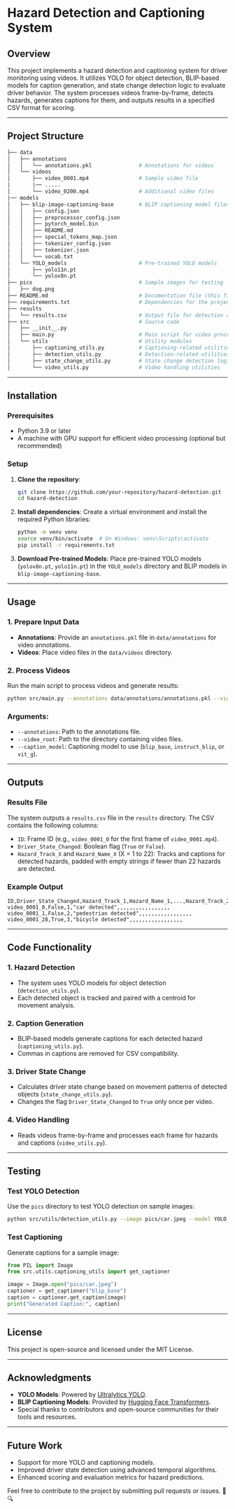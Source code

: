 # **Hazard Detection and Captioning System**

## **Overview**

This project implements a hazard detection and captioning system for driver monitoring using videos. It utilizes YOLO for object detection, BLIP-based models for caption generation, and state change detection logic to evaluate driver behavior. The system processes videos frame-by-frame, detects hazards, generates captions for them, and outputs results in a specified CSV format for scoring.

---

## **Project Structure**

```graphql
├── data
│   ├── annotations
│   │   └── annotations.pkl               # Annotations for videos
│   └── videos
│       ├── video_0001.mp4                # Sample video file
|       |── .....
│       └── video_0200.mp4                # Additional video files
|── models
│   ├── blip-image-captioning-base        # BLIP captioning model files
│   │   ├── config.json
│   │   ├── preprocessor_config.json
│   │   ├── pytorch_model.bin
│   │   ├── README.md
│   │   ├── special_tokens_map.json
│   │   ├── tokenizer_config.json
│   │   ├── tokenizer.json
│   │   └── vocab.txt
│   └── YOLO_models                       # Pre-trained YOLO models
│       ├── yolo11n.pt
│       └── yolov8n.pt
├── pics                                  # Sample images for testing
│   ├── dog.png
├── README.md                             # Documentation file (this file)
├── requirements.txt                      # Dependencies for the project
├── results
│   └── results.csv                       # Output file for detection results
├── src                                   # Source code
│   ├── __init__.py
│   ├── main.py                           # Main script for video processing
│   └── utils                             # Utility modules
│       ├── captioning_utils.py           # Captioning-related utilities
│       ├── detection_utils.py            # Detection-related utilities
│       ├── state_change_utils.py         # State change detection logic
│       └── video_utils.py                # Video handling utilities
```

---

## **Installation**

### **Prerequisites**

- Python 3.9 or later
- A machine with GPU support for efficient video processing (optional but recommended)

### **Setup**

1. **Clone the repository**:

   ```bash
   git clone https://github.com/your-repository/hazard-detection.git
   cd hazard-detection
   ```

2. **Install dependencies**:
   Create a virtual environment and install the required Python libraries:

   ```bash
   python -m venv venv
   source venv/bin/activate  # On Windows: venv\Scripts\activate
   pip install -r requirements.txt
   ```

3. **Download Pre-trained Models**:
   Place pre-trained YOLO models (`yolov8n.pt`, `yolo11n.pt`) in the `YOLO_models` directory and BLIP models in `blip-image-captioning-base`.

---

## **Usage**

### **1. Prepare Input Data**

- **Annotations**: Provide an `annotations.pkl` file in `data/annotations` for video annotations.
- **Videos**: Place video files in the `data/videos` directory.

### **2. Process Videos**

Run the main script to process videos and generate results:

```bash
python src/main.py --annotations data/annotations/annotations.pkl --video_root data/videos --caption_model blip_base
```

### **Arguments**:

- `--annotations`: Path to the annotations file.
- `--video_root`: Path to the directory containing video files.
- `--caption_model`: Captioning model to use (`blip_base`, `instruct_blip`, or `vit_g`).

---

## **Outputs**

### **Results File**

The system outputs a `results.csv` file in the `results` directory. The CSV contains the following columns:

- `ID`: Frame ID (e.g., `video_0001_0` for the first frame of `video_0001.mp4`).
- `Driver_State_Changed`: Boolean flag (`True` or `False`).
- `Hazard_Track_X` and `Hazard_Name_X` (X = 1 to 22): Tracks and captions for detected hazards, padded with empty strings if fewer than 22 hazards are detected.

### **Example Output**

```csv
ID,Driver_State_Changed,Hazard_Track_1,Hazard_Name_1,...,Hazard_Track_22,Hazard_Name_22
video_0001_0,False,1,"car detected",,,,,,,,,,,,,,,,,
video_0001_1,False,2,"pedestrian detected",,,,,,,,,,,,,,,,,
video_0001_28,True,3,"bicycle detected",,,,,,,,,,,,,,,,,
```

---

## **Code Functionality**

### **1. Hazard Detection**

- The system uses YOLO models for object detection (`detection_utils.py`).
- Each detected object is tracked and paired with a centroid for movement analysis.

### **2. Caption Generation**

- BLIP-based models generate captions for each detected hazard (`captioning_utils.py`).
- Commas in captions are removed for CSV compatibility.

### **3. Driver State Change**

- Calculates driver state change based on movement patterns of detected objects (`state_change_utils.py`).
- Changes the flag `Driver_State_Changed` to `True` only once per video.

### **4. Video Handling**

- Reads videos frame-by-frame and processes each frame for hazards and captions (`video_utils.py`).

---

## **Testing**

### **Test YOLO Detection**

Use the `pics` directory to test YOLO detection on sample images:

```bash
python src/utils/detection_utils.py --image pics/car.jpeg --model YOLO_models/yolov8n.pt
```

### **Test Captioning**

Generate captions for a sample image:

```python
from PIL import Image
from src.utils.captioning_utils import get_captioner

image = Image.open("pics/car.jpeg")
captioner = get_captioner("blip_base")
caption = captioner.get_caption(image)
print("Generated Caption:", caption)
```

---

## **License**

This project is open-source and licensed under the MIT License.

---

## **Acknowledgments**

- **YOLO Models**: Powered by [Ultralytics YOLO](https://github.com/ultralytics/yolov5).
- **BLIP Captioning Models**: Provided by [Hugging Face Transformers](https://huggingface.co).
- Special thanks to contributors and open-source communities for their tools and resources.

---

## **Future Work**

- Support for more YOLO and captioning models.
- Improved driver state detection using advanced temporal algorithms.
- Enhanced scoring and evaluation metrics for hazard predictions.

Feel free to contribute to the project by submitting pull requests or issues. 🚗🔍
